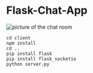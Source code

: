 # Flask-Chat-App
![picture of the chat room](https://github.com/condrint/Flask-Chat-App/blob/master/client/public/githubpic.png)

```
cd client
npm install
cd ..
pip install flask
pip install flask_socketio
python server.py
```

